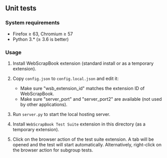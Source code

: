 Unit tests
----------

### System requirements

* Firefox ≥ 63, Chromium ≥ 57
* Python 3.* (≥ 3.6 is better)

### Usage

1. Install WebScrapBook extension (standard install or as a temporary extension).

2. Copy `config.json` to `config.local.json` and edit it:
   * Make sure "wsb_extension_id" matches the extension ID of WebScrapBook.
   * Make sure "server_port" and "server_port2" are available (not used by other applications).

3. Run `server.py` to start the local hosting server.

4. Install `WebScrapBook Test Suite` extension in this directory (as a temporary extension).

5. Click on the browser action of the test suite extension. A tab will be opened and the test will start automatically. Alternatively, right-click on the browser action for subgroup tests.
